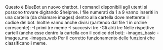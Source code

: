 Questo è BlueBot un nuovo chatbot.
I comandi disponibili agli utenti si possono trovare digitando $helpme.
I file numerati da 1 a 9 vanno inseriti in una cartella (da chiamare images) dentro alla cartella dove metterete il codice del bot.
Inoltre vanno anche divisi (partendo dal file 1 in ordine ccrescente):
-I primi tre meme
-I succesivi tre
-Gli alrti tre 
Nelle rispettive cartell (anche esse dentro la cartella con il codice del bot):
-images_basic
-images_me
-images_web
Per il corretto funzionamento delle funzioni che classificano i meme.
